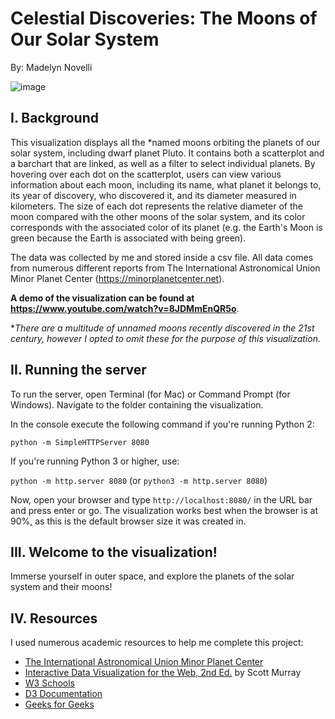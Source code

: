 # Celestial Discoveries: The Moons of Our Solar System

By: Madelyn Novelli

![image](https://github.com/user-attachments/assets/d4d1e482-ad26-42bf-af1e-d432a01320a7)

## I. Background
This visualization displays all the *named moons orbiting the planets of our solar system, including dwarf planet Pluto. It contains both a scatterplot and a barchart that are linked, as well as a filter to select individual planets. By hovering over each dot on the scatterplot, users can view various information about each moon, including its name, what planet it belongs to, its year of discovery, who discovered it, and its diameter measured in kilometers. The size of each dot represents the relative diameter of the moon compared with the other moons of the solar system, and its color corresponds with the associated color of its planet (e.g. the Earth's Moon is green because the Earth is associated with being green).

The data was collected by me and stored inside a csv file. All data comes from numerous different reports from The International Astronomical Union Minor Planet Center (https://minorplanetcenter.net).

**A demo of the visualization can be found at https://www.youtube.com/watch?v=8JDMmEnQR5o**.

*_There are a multitude of unnamed moons recently discovered in the 21st century, however I opted to omit these for the purpose of this visualization._

## II. Running the server
To run the server, open Terminal (for Mac) or Command Prompt (for Windows).
Navigate to the folder containing the visualization.

In the console execute the following command if you're running Python 2:

`python -m SimpleHTTPServer 8080`

If you're running Python 3 or higher, use:

`python -m http.server 8080`  (or `python3 -m http.server 8080`)

Now, open your browser and type `http://localhost:8080/` in the URL bar and press enter or go. The visualization works best when the browser is at 90%, as this is the default browser size it was created in.

## III. Welcome to the visualization!
Immerse yourself in outer space, and explore the planets of the solar system and their moons!

## IV. Resources

I used numerous academic resources to help me complete this project:

* [The International Astronomical Union Minor Planet Center](https://minorplanetcenter.net)
* [Interactive Data Visualization for the Web, 2nd Ed.](http://alignedleft.com/work/d3-book-2e) by Scott Murray
* [W3 Schools](https://www.w3schools.com/jsref/met_document_getelementbyid.asp)
* [D3 Documentation](https://d3js.org/d3-array/group)
* [Geeks for Geeks](https://www.geeksforgeeks.org/d3-js-array-from-method/)
